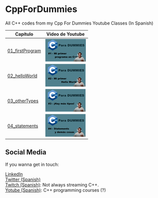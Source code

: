 # CppForDummies
All C++ codes from my Cpp For Dummies Youtube Classes (In Spanish)


| Capítulo                          | Vídeo de Youtube  |
| --------------------------------- |--|
| [01_firstProgram](/01_firstProgram) | [![Mi primer programa en C++](/gitbub_files/01_firstProgram.png)](https://youtu.be/RYJwdPjwLhA)         |
| [02_helloWorld](/02_helloWorld)     | [![Mi primer Hello World](/gitbub_files/02_helloWorld.png)](https://www.youtube.com/watch?v=P5K65CN5fc8) |
| [03_otherTypes](/03_otherTypes)     | [![Hay más tipos](/gitbub_files/03_otherTypes.png)](https://www.youtube.com/watch?v=ge5fyTDBvps)         |
| [04_statements](/04_statements)    | [![Statements y demás cosas](/gitbub_files/04_statements.png)](https://youtu.be/PksBRDqT1W0)            |

## Social Media
If you wanna get in touch:

[LinkedIn](https://www.linkedin.com/in/parequena/) <br/>
[Twitter (Spanish)](https://twitter.com/conPdePABLO) <br/>
[Twitch (Spanish)](https://www.twitch.tv/theApoCa): Not always streaming C++. <br/>
[Yotube (Spanish)](https://www.youtube.com/channel/UCnrucENG097xgewxhVe5toA): C++ programming courses (?) <br/>
